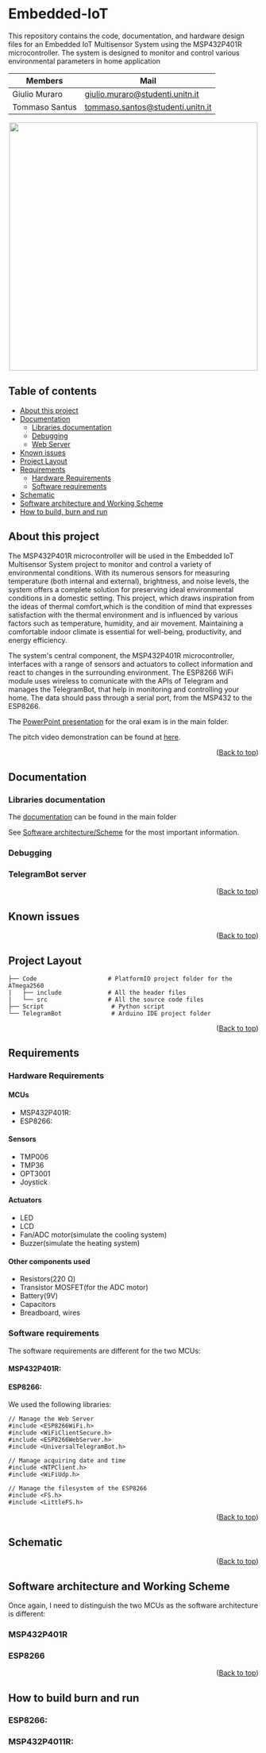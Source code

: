 # Embedded-IoT
This repository contains the code, documentation, and hardware design files for an Embedded IoT Multisensor System using the MSP432P401R microcontroller. The system is designed to monitor and control various environmental parameters in home application

| Members        | Mail |
|--|--|
| Giulio Muraro | giulio.muraro@studenti.unitn.it |
| Tommaso Santus | tommaso.santos@studenti.unitn.it |

<p align="center">
<img src="./docImages/???" height="500px">
</p>

## Table of contents
- [About this project](#about-this-project)
- [Documentation](#documentation)
  - [Libraries documentation](#libraries-documentation)
  - [Debugging](#debugging)
  - [Web Server](#web-server)
- [Known issues](#known-issues)
- [Project Layout](#project-layout)
- [Requirements](#requirements)
  - [Hardware Requirements](#hardware-requirements)
  - [Software requirements](#software-requirements)
- [Schematic](#schematic)
- [Software architecture and Working Scheme](#software-architecture-and-working-scheme)
- [How to build, burn and run](#How-to-build-burn-and-run)

## About this project
The MSP432P401R microcontroller will be used in the Embedded IoT Multisensor System project to monitor and control a variety of environmental conditions. With its numerous sensors for measuring temperature (both internal and external), brightness, and noise levels, the system offers a complete solution for preserving ideal environmental conditions in a domestic setting. This project, which draws inspiration from the ideas of thermal comfort,which is the condition of mind that expresses satisfaction with the thermal environment and is influenced by various factors such as temperature, humidity, and air movement. Maintaining a comfortable indoor climate is essential for well-being, productivity, and energy efficiency.

The system's central component, the MSP432P401R microcontroller, interfaces with a range of sensors and actuators to collect information and react to changes in the surrounding environment. The ESP8266 WiFi module uses wireless to comunicate with the APIs of Telegram and manages the TelegramBot, that help in monitoring and controlling your home. The data should pass through a serial port, from the MSP432 to the ESP8266.

The [PowerPoint presentation](./presentationProject.pdf) for the oral exam is in the main folder.

The pitch video demonstration can be found at <a href="">here</a>.
<p align="right">(<a href="#top">Back to top</a>)</p>

## Documentation
### Libraries documentation
The [documentation](./doc.md) can be found in the main folder

See [Software architecture/Scheme](#software-architecture-and-working-scheme) for the most important information.


### Debugging


### TelegramBot server


<p align="right">(<a href="#top">Back to top</a>)</p>

## Known issues


<p align="right">(<a href="#top">Back to top</a>)</p>

## Project Layout

```
├── Code                    # PlatformIO project folder for the ATmega2560
|   ├── include             # All the header files
|   └── src                 # All the source code files
├── Script                   # Python script
└── TelegramBot              # Arduino IDE project folder
```
<p align="right">(<a href="#top">Back to top</a>)</p>

## Requirements
### Hardware Requirements
#### MCUs
* MSP432P401R:
* ESP8266: 

#### Sensors
* TMP006
* TMP36
* OPT3001
* Joystick

#### Actuators
* LED
* LCD
* Fan/ADC motor(simulate the cooling system)
* Buzzer(simulate the heating system)

#### Other components used
* Resistors(220 Ω)
* Transistor MOSFET(for the ADC motor)
* Battery(9V)
* Capacitors
* Breadboard, wires

### Software requirements
The software requirements are different for the two MCUs:

#### MSP432P401R:


#### ESP8266:


We used the following libraries:
```
// Manage the Web Server
#include <ESP8266WiFi.h>
#include <WiFiClientSecure.h>
#include <ESP8266WebServer.h>
#include <UniversalTelegramBot.h>

// Manage acquiring date and time
#include <NTPClient.h>
#include <WiFiUdp.h>

// Manage the filesystem of the ESP8266
#include <FS.h>
#include <LittleFS.h>
```

<p align="right">(<a href="#top">Back to top</a>)</p>

## Schematic

<p align="right">(<a href="#top">Back to top</a>)</p>

## Software architecture and Working Scheme
Once again, I need to distinguish the two MCUs as the software architecture is different:

### MSP432P401R


### ESP8266


<p align="right">(<a href="#top">Back to top</a>)</p>

## How to build burn and run
### ESP8266: 

### MSP432P4011R: 
